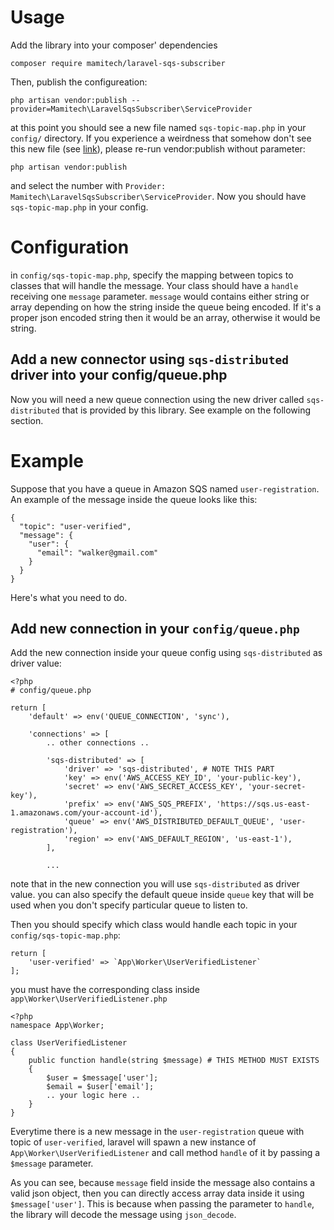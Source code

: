 # Usage

Add the library into your composer' dependencies

```
composer require mamitech/laravel-sqs-subscriber
```

Then, publish the configureation:

```
php artisan vendor:publish --provider=Mamitech\LaravelSqsSubscriber\ServiceProvider
```

at this point you should see a new file named `sqs-topic-map.php` in your `config/` directory. If you
experience a weirdness that somehow don't see this new file (see [link](https://codeburst.io/if-vendor-publish-doesnt-work-laravel-ca889198f828)), 
please re-run vendor:publish without parameter:

```
php artisan vendor:publish
```

and select the number with `Provider: Mamitech\LaravelSqsSubscriber\ServiceProvider`. Now you should have `sqs-topic-map.php` in your config.

# Configuration

in `config/sqs-topic-map.php`, specify the mapping between topics to classes that will handle the message.
Your class should have a `handle` receiving one `message` parameter. `message` would contains either string
or array depending on how the string inside the queue being encoded. If it's a proper json encoded string
then it would be an array, otherwise it would be string.

## Add a new connector using `sqs-distributed` driver into your config/queue.php

Now you will need a new queue connection using the new driver called `sqs-distributed` that is provided by
this library. See example on the following section.

# Example

Suppose that you have a queue in Amazon SQS named `user-registration`. An example of the message inside the queue
looks like this:

```
{
  "topic": "user-verified",
  "message": {
    "user": {
      "email": "walker@gmail.com"
    }
  }
}
```

Here's what you need to do.

## Add new connection in your `config/queue.php`

Add the new connection inside your queue config using `sqs-distributed` as driver value:

```
<?php
# config/queue.php

return [
    'default' => env('QUEUE_CONNECTION', 'sync'),

    'connections' => [
        .. other connections ..

        'sqs-distributed' => [
            'driver' => 'sqs-distributed', # NOTE THIS PART
            'key' => env('AWS_ACCESS_KEY_ID', 'your-public-key'),
            'secret' => env('AWS_SECRET_ACCESS_KEY', 'your-secret-key'),
            'prefix' => env('AWS_SQS_PREFIX', 'https://sqs.us-east-1.amazonaws.com/your-account-id'),
            'queue' => env('AWS_DISTRIBUTED_DEFAULT_QUEUE', 'user-registration'),
            'region' => env('AWS_DEFAULT_REGION', 'us-east-1'),
        ],

        ...
```

note that in the new connection you will use `sqs-distributed` as driver value. you can also
specify the default queue inside `queue` key that will be used when you don't specify particular
queue to listen to.

Then you should specify which class would handle each topic in your `config/sqs-topic-map.php`:

```
return [
    'user-verified' => `App\Worker\UserVerifiedListener`
];
```

you must have the corresponding class inside `app\Worker\UserVerifiedListener.php`

```
<?php
namespace App\Worker;

class UserVerifiedListener
{
    public function handle(string $message) # THIS METHOD MUST EXISTS
    {
        $user = $message['user'];
        $email = $user['email'];
        .. your logic here ..
    }
}
```

Everytime there is a new message in the `user-registration` queue with topic of `user-verified`,
laravel will spawn a new instance of `App\Worker\UserVerifiedListener` and call method `handle`
of it by passing a `$message` parameter.

As you can see, because `message` field inside the message also contains a valid json object, then you can
directly access array data inside it using `$message['user']`. This is because when passing the parameter
to `handle`, the library will decode the message using `json_decode`.